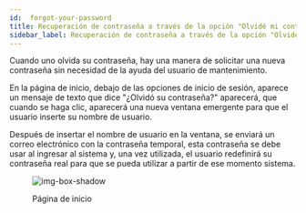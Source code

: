 ```yaml
---
id:  forgot-your-password
title: Recuperación de contraseña a través de la opción "Olvidé mi contraseña"
sidebar_label: Recuperación de contraseña a través de la opción "Olvidé mi contraseña"
---
```


Cuando uno olvida su contraseña, hay una manera de solicitar una nueva contraseña sin necesidad de la ayuda del usuario de mantenimiento.

En la página de inicio, debajo de las opciones de inicio de sesión, aparece un mensaje de texto que dice "¿Olvidó su contraseña?" aparecerá, que cuando se haga clic, aparecerá una nueva ventana emergente para que el usuario inserte su nombre de usuario.

Después de insertar el nombre de usuario en la ventana, se enviará un correo electrónico con la contraseña temporal, esta contraseña se debe usar al ingresar al sistema y, una vez utilizada, el usuario redefinirá su contraseña real para que se pueda utilizar a partir de ese momento sistema.


<figure>

![img-box-shadow](/img/integrations/forgot-your-password1.png)
<figcaption>Página de inicio</figcaption>
</figure>


